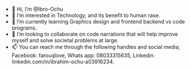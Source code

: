- 👋 Hi, I’m @Ibro-Ochu
- 👀 I’m interested in Technology, and its benefit to human rase.
- 🌱 I’m currently learning Graphics design and frontend backend vs code programs.
- 💞️ I’m looking to collaborate on code narrations that will help improve myself and solve societal problems at large.
- 📫 You can reach me through the following handles and social media; Facebook: farouqlove, Whats app: 08033315635,       Linkedin: linkedin.com/in/ibrahim-ochu-a03916234.
<!---
Ibro-ochu/Ibro-ochu is a ✨ special ✨ repository because its `README.md` (this file) appears on your GitHub profile.
You can click the Preview link to take a look at your changes.
--->
